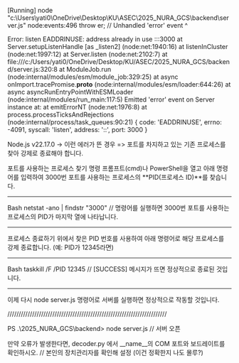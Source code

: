 [Running] node "c:\Users\yati0\OneDrive\Desktop\KU\ASEC\2025_NURA_GCS\backend\server.js"
node:events:496
      throw er; // Unhandled 'error' event
      ^

Error: listen EADDRINUSE: address already in use :::3000
    at Server.setupListenHandle [as _listen2] (node:net:1940:16)
    at listenInCluster (node:net:1997:12)
    at Server.listen (node:net:2102:7)
    at file:///c:/Users/yati0/OneDrive/Desktop/KU/ASEC/2025_NURA_GCS/backend/server.js:320:8
    at ModuleJob.run (node:internal/modules/esm/module_job:329:25)
    at async onImport.tracePromise.__proto__ (node:internal/modules/esm/loader:644:26)
    at async asyncRunEntryPointWithESMLoader (node:internal/modules/run_main:117:5)
Emitted 'error' event on Server instance at:
    at emitErrorNT (node:net:1976:8)
    at process.processTicksAndRejections (node:internal/process/task_queues:90:21) {
  code: 'EADDRINUSE',
  errno: -4091,
  syscall: 'listen',
  address: '::',
  port: 3000
}

Node.js v22.17.0
-> 이런 에러가 뜬 경우 => 포트를 차지하고 있는 기존 프로세스를 찾아 강제로 종료해야 합니다.

포트를 사용하는 프로세스 찾기
명령 프롬프트(cmd)나 PowerShell을 열고 아래 명령어를 입력하여 3000번 포트를 사용하는 프로세스의 **PID(프로세스 ID)**를 찾습니다.
************
Bash
netstat -ano | findstr "3000" // 명령어를 실행하면 3000번 포트를 사용하는 프로세스의 PID가 마지막 열에 나타납니다.
************
프로세스 종료하기
위에서 찾은 PID 번호를 사용하여 아래 명령어로 해당 프로세스를 강제 종료합니다. (예: PID가 12345라면)
************
Bash
taskkill /F /PID 12345 // [SUCCESS] 메시지가 뜨면 정상적으로 종료된 것입니다.
************
이제 다시 node server.js 명령어로 서버를 실행하면 정상적으로 작동할 것입니다.

///////////////////////////////////////////////////////////////////////

PS .\2025_NURA_GCS\backend> node server.js // 서버 오픈

만약 오류가 발생한다면, decoder.py 에서 __name__의 COM 포트와 보드레이트를 확인하시오. // 본인의 장치관리자를 확인해 설정 (이건 정확한지 나도 몰루?)